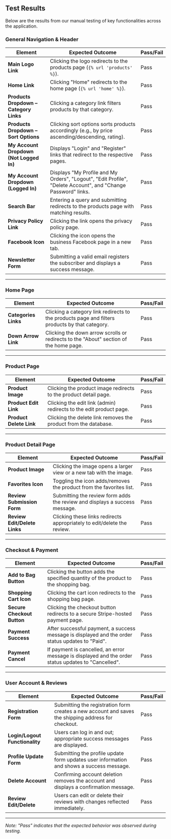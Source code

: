 ## Test Results

Below are the results from our manual testing of key functionalities across the application.

### General Navigation & Header

| Element                                  | Expected Outcome                                                                                  | Pass/Fail |
|------------------------------------------|---------------------------------------------------------------------------------------------------|-----------|
| **Main Logo Link**                       | Clicking the logo redirects to the products page (`{% url 'products' %}`).                        | Pass      |
| **Home Link**                            | Clicking "Home" redirects to the home page (`{% url 'home' %}`).                                   | Pass      |
| **Products Dropdown – Category Links**   | Clicking a category link filters products by that category.                                       | Pass      |
| **Products Dropdown – Sort Options**     | Clicking sort options sorts products accordingly (e.g., by price ascending/descending, rating).    | Pass      |
| **My Account Dropdown (Not Logged In)**  | Displays "Login" and "Register" links that redirect to the respective pages.                      | Pass      |
| **My Account Dropdown (Logged In)**      | Displays "My Profile and My Orders", "Logout", "Edit Profile", "Delete Account", and "Change Password" links. | Pass      |
| **Search Bar**                           | Entering a query and submitting redirects to the products page with matching results.             | Pass      |
| **Privacy Policy Link**                  | Clicking the link opens the privacy policy page.                                                 | Pass      |
| **Facebook Icon**                        | Clicking the icon opens the business Facebook page in a new tab.                                   | Pass      |
| **Newsletter Form**                      | Submitting a valid email registers the subscriber and displays a success message.                 | Pass      |

---

### Home Page

| Element                          | Expected Outcome                                                                                  | Pass/Fail |
|----------------------------------|---------------------------------------------------------------------------------------------------|-----------|
| **Categories Links**             | Clicking a category link redirects to the products page and filters products by that category.    | Pass      |
| **Down Arrow Link**              | Clicking the down arrow scrolls or redirects to the "About" section of the home page.             | Pass      |

---

### Product Page

| Element                              | Expected Outcome                                                                                  | Pass/Fail |
|--------------------------------------|---------------------------------------------------------------------------------------------------|-----------|
| **Product Image**                    | Clicking the product image redirects to the product detail page.                                  | Pass      |
| **Product Edit Link**                | Clicking the edit link (admin) redirects to the edit product page.                                | Pass      |
| **Product Delete Link**              | Clicking the delete link removes the product from the database.                                   | Pass      |

---

### Product Detail Page

| Element                              | Expected Outcome                                                                                  | Pass/Fail |
|--------------------------------------|---------------------------------------------------------------------------------------------------|-----------|
| **Product Image**                    | Clicking the image opens a larger view or a new tab with the image.                               | Pass      |
| **Favorites Icon**                   | Toggling the icon adds/removes the product from the favorites list.                               | Pass      |
| **Review Submission Form**           | Submitting the review form adds the review and displays a success message.                        | Pass      |
| **Review Edit/Delete Links**         | Clicking these links redirects appropriately to edit/delete the review.                         | Pass      |

---

### Checkout & Payment

| Element                              | Expected Outcome                                                                                  | Pass/Fail |
|--------------------------------------|---------------------------------------------------------------------------------------------------|-----------|
| **Add to Bag Button**                | Clicking the button adds the specified quantity of the product to the shopping bag.               | Pass      |
| **Shopping Cart Icon**               | Clicking the cart icon redirects to the shopping bag page.                                       | Pass      |
| **Secure Checkout Button**           | Clicking the checkout button redirects to a secure Stripe-hosted payment page.                     | Pass      |
| **Payment Success**                  | After successful payment, a success message is displayed and the order status updates to "Paid".     | Pass      |
| **Payment Cancel**                   | If payment is cancelled, an error message is displayed and the order status updates to "Cancelled".  | Pass      |

---

### User Account & Reviews

| Element                              | Expected Outcome                                                                                  | Pass/Fail |
|--------------------------------------|---------------------------------------------------------------------------------------------------|-----------|
| **Registration Form**                | Submitting the registration form creates a new account and saves the shipping address for checkout. | Pass      |
| **Login/Logout Functionality**       | Users can log in and out; appropriate success messages are displayed.                             | Pass      |
| **Profile Update Form**              | Submitting the profile update form updates user information and shows a success message.            | Pass      |
| **Delete Account**                   | Confirming account deletion removes the account and displays a confirmation message.                | Pass      |
| **Review Edit/Delete**               | Users can edit or delete their reviews with changes reflected immediately.                        | Pass      |

---

*Note: "Pass" indicates that the expected behavior was observed during testing.*

